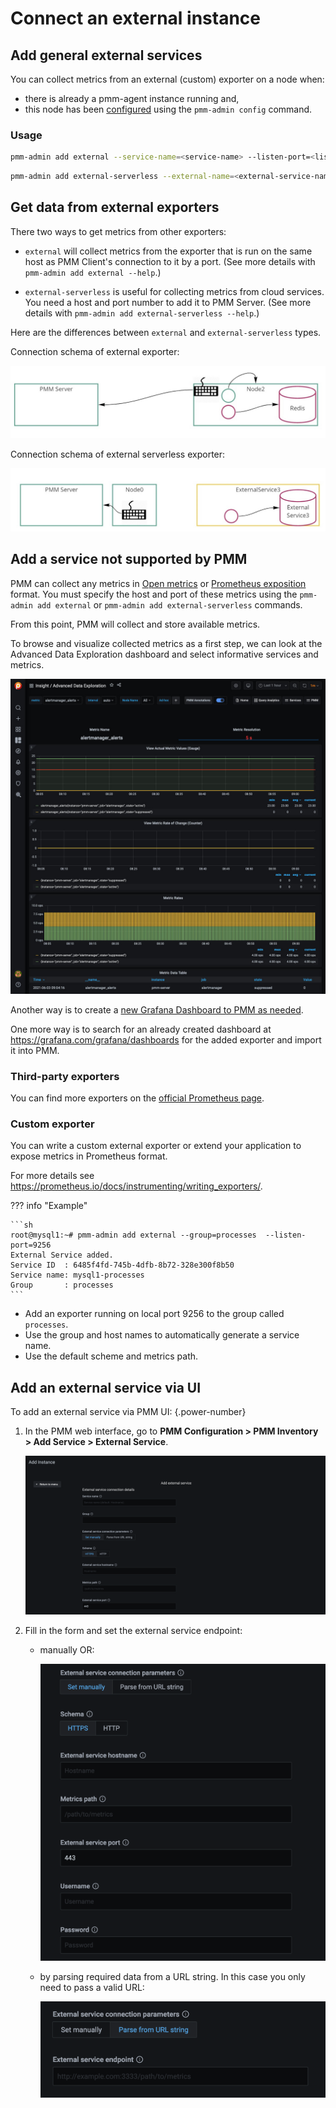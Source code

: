 # Connect an external instance

## Add general external services

You can collect metrics from an external (custom) exporter on a node when:

- there is already a pmm-agent instance running and,
- this node has been [configured](../index.md) using the `pmm-admin config` command.

### Usage

```sh
pmm-admin add external --service-name=<service-name> --listen-port=<listen-port> --metrics-path=<metrics-path> --scheme=<scheme>
```

```sh
pmm-admin add external-serverless --external-name=<external-service-name> --host=<hostname> --listen-port=<listen-port> --metrics-path=<metrics-path> --scheme=<scheme>
```

## Get data from external exporters

There two ways to get metrics from other exporters:

- `external` will collect metrics from the exporter that is run on the same host as PMM Client's connection to it by a port. (See more details with `pmm-admin add external --help`.)

- `external-serverless` is useful for collecting metrics from cloud services. You need a host and port number to add it to PMM Server. (See more details with `pmm-admin add external-serverless --help`.)

Here are the differences between `external` and `external-serverless` types.

Connection schema of external exporter:

![Connection schema of external exporter](../../../images/PMM_External_Exporter_Schema.jpg)

Connection schema of external serverless exporter:

![Connection schema of external serverless exporter](../../../images/PMM_External_Serverless_Exporter_Schema.jpg)

## Add a service not supported by PMM

PMM can collect any metrics in [Open metrics](https://openmetrics.io) or [Prometheus exposition](https://prometheus.io/docs/instrumenting/exposition_formats/) format. You must specify the host and port of these metrics using the `pmm-admin add external` or `pmm-admin add external-serverless` commands.

From this point, PMM will collect and store available metrics.

To browse and visualize collected metrics as a first step, we can look at the Advanced Data Exploration dashboard and select informative services and metrics.

![Advanced Data Exploration dashboard](../../../images/PMM_Advanced_Data_Exploration.jpg)

Another way is to create a [new Grafana Dashboard to PMM as needed](https://grafana.com/docs/grafana/latest/best-practices/best-practices-for-creating-dashboards/).

One more way is to search for an already created dashboard at <https://grafana.com/grafana/dashboards> for the added exporter and import it into PMM.

### Third-party exporters

You can find more exporters on the [official Prometheus page](https://prometheus.io/docs/instrumenting/exporters/).

### Custom exporter

You can write a custom external exporter or extend your application to expose metrics in Prometheus format.

For more details see <https://prometheus.io/docs/instrumenting/writing_exporters/>.

??? info "Example"

    ```sh
    root@mysql1:~# pmm-admin add external --group=processes  --listen-port=9256
    External Service added.
    Service ID  : 6485f4fd-745b-4dfb-8b72-328e300f8b50
    Service name: mysql1-processes
    Group       : processes
    ```

- Add an exporter running on local port 9256 to the group called `processes`.
- Use the group and host names to automatically generate a service name.
- Use the default scheme and metrics path.

## Add an external service via UI

To add an external service via PMM UI:
{.power-number}

1. In the PMM web interface, go to **PMM Configuration > PMM Inventory > Add Service > External Service**.

    ![!Add external service UI](../../../images/PMM_External_Serverless.png)

2. Fill in the form and set the external service endpoint: 

    -  manually OR:

        ![Set external service endpoint manually](../../../images/PMM_External_Serverless_switcher_manually.png)

    - by parsing required data from a URL string. In this case you only need to pass a valid URL:

        ![Parse from URL string](../../../images/PMM_External_Serverless_switcher.png)
